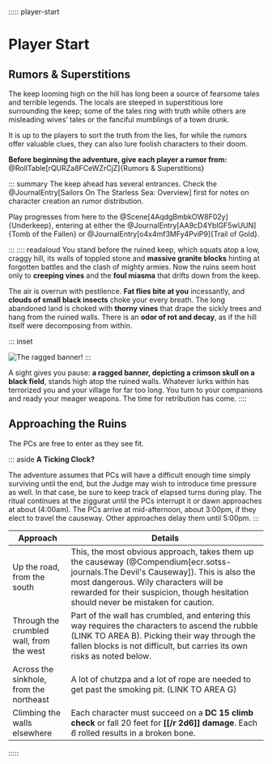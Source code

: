 <div class="ecr ecr-wrapper ecr-markeddown">

::::: player-start

# Player Start

## Rumors &amp; Superstitions

The keep looming high on the hill has long been a source of fearsome tales and
terrible legends. The locals are steeped in superstitious lore surrounding the
keep; some of the tales ring with truth while others are misleading wives’ tales
or the fanciful mumblings of a town drunk.

It is up to the players to sort the truth from the lies, for while the rumors
offer valuable clues, they can also lure foolish characters to their doom.

**Before beginning the adventure, give each player a rumor from:** @RollTable[rQURZa8FCeWZrCjZ]{Rumors &amp; Superstitions}

::: summary
The keep ahead has several entrances. Check the @JournalEntry[Sailors On The Starless Sea: Overview] first for notes on character creation an rumor distribution.

Play progresses from here to the @Scene[4AqdgBmbkOW8F02y]{Underkeep}, entering at either the @JournalEntry[AA9cD4YblGF5wUUN]{Tomb of the Fallen} or @JournalEntry[o4x4mf3MFy4PviP9]{Trail of Gold}.

:::
:::: readaloud 
You stand before the ruined keep, which squats atop a low, craggy
hill, its walls of toppled stone and **massive granite blocks** hinting at forgotten
battles and the clash of mighty armies. Now the ruins seem host only to **creeping
vines** and the **foul miasma** that drifts down from the keep.

The air is overrun with pestilence. **Fat flies bite at you** incessantly, and
**clouds of small black insects** choke your every breath. The long abandoned land
is choked with **thorny vines** that drape the sickly trees and hang from the ruined
walls. There is an **odor of rot and decay**, as if the hill itself were decomposing
from within.

::: inset  

  ![The ragged banner!](modules/ecr/images/basilisk-asterisk/sailors-on-the-starless-sea/tokens/beastmen%20flag%20(molan%20felan%20sable-a-skull-crimson).png)
:::

A sight gives you pause: **a ragged banner, depicting a crimson skull on a black
field**, stands high atop the ruined walls. Whatever lurks within has terrorized
you and your village for far too long. You turn to your companions and ready
your meager weapons. The time for retribution has come. 
::::

## Approaching the Ruins

The PCs are free to enter as they see fit.

::: aside
**A Ticking Clock?**

The adventure assumes that PCs will have a difficult enough time simply surviving until the end, but the Judge may wish to introduce time pressure as well. In that case, be sure to keep track of elapsed turns during play. The ritual continues at the ziggurat until the PCs interrupt it or dawn approaches at about (4:00am). The PCs arrive at mid-afternoon, about 3:00pm, if they elect to travel the causeway. Other approaches delay them until 5:00pm.
:::

| Approach | Details |
|--|--
| Up the road, from the south | This, the most obvious approach, takes them up the causeway (@Compendium[ecr.sotss-journals.The Devil's Causeway]). This is also the most dangerous. Wily characters will be rewarded for their suspicion, though hesitation should never be mistaken for caution. |
| Through the crumbled wall, from the west | Part of the wall has crumbled, and entering this way requires the characters to ascend the rubble (LINK TO AREA B). Picking their way through the fallen blocks is not difficult, but carries its own risks as noted below. |
| Across the sinkhole, from the northeast | A lot of chutzpa and a lot of rope are needed to get past the smoking pit. (LINK TO AREA G) |
| Climbing the walls elsewhere | Each character must succeed on a **DC 15 climb check** or fall 20 feet for **[[/r 2d6]] damage**. Each *6* rolled results in a broken bone. |
:::::
</div>